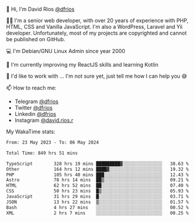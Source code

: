 👋 Hi, I'm David Rios [@dfrios](https://github.com/dfrios)

👨‍💻 I'm a senior web developer, with over 20 years of experience with PHP, HTML, CSS and Vanilla JavaScript. I'm also a WordPress, Laravel and Yii developer. Unfortunately, most of my projects are copyrighted and cannot be published on GitHub.

💻 I'm Debian/GNU Linux Admin since year 2000

🌱 I'm currently improving my ReactJS skills and learning Kotlin

💞️ I'd like to work with ... I'm not sure yet, just tell me how I can help you 😅


📫 How to reach me:
* Telegram [@dfrios](https://t.me/dfrios)
* Twitter [@dfrios](https://twitter.com/dfrios)
* Linkedin [@dfrios](https://linkedin.com/in/dfrios)
* Instagram [@david.rios.r](https://instagram.com/david.rios.r)



My WakaTime stats:
<!--START_SECTION:waka-->

```txt
From: 23 May 2023 - To: 06 May 2024

Total Time: 849 hrs 51 mins

TypeScript        328 hrs 19 mins █████████▓░░░░░░░░░░░░░░░   38.63 %
Other             164 hrs 12 mins ████▓░░░░░░░░░░░░░░░░░░░░   19.32 %
PHP               105 hrs 40 mins ███░░░░░░░░░░░░░░░░░░░░░░   12.43 %
Astro             78 hrs 14 mins  ██▒░░░░░░░░░░░░░░░░░░░░░░   09.21 %
HTML              62 hrs 52 mins  ██░░░░░░░░░░░░░░░░░░░░░░░   07.40 %
CSS               50 hrs 23 mins  █▒░░░░░░░░░░░░░░░░░░░░░░░   05.93 %
JavaScript        31 hrs 29 mins  █░░░░░░░░░░░░░░░░░░░░░░░░   03.71 %
JSON              13 hrs 22 mins  ▒░░░░░░░░░░░░░░░░░░░░░░░░   01.57 %
Bash              4 hrs 27 mins   ░░░░░░░░░░░░░░░░░░░░░░░░░   00.52 %
XML               2 hrs 7 mins    ░░░░░░░░░░░░░░░░░░░░░░░░░   00.25 %
```

<!--END_SECTION:waka-->
